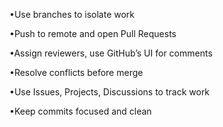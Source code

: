 •Use branches to isolate work 

•Push to remote and open Pull Requests 

•Assign reviewers, use GitHub’s UI for comments 

•Resolve conflicts before merge 

•Use Issues, Projects, Discussions to track work 

•Keep commits focused and clean 
